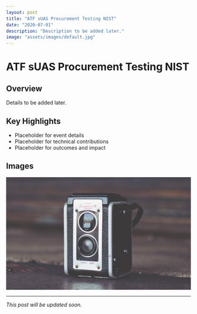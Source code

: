 ```yaml
---
layout: post
title: "ATF sUAS Procurement Testing NIST"
date: "2020-07-01"
description: "Description to be added later."
image: "assets/images/default.jpg"
---
```


# ATF sUAS Procurement Testing NIST

## Overview
Details to be added later.

## Key Highlights
- Placeholder for event details
- Placeholder for technical contributions
- Placeholder for outcomes and impact

## Images
![Placeholder](assets/images/default.jpg)

---

*This post will be updated soon.*
